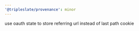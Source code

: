 ```yaml
---
'@tripleslate/provenance': minor
---
```


use oauth state to store referring url instead of last path cookie
